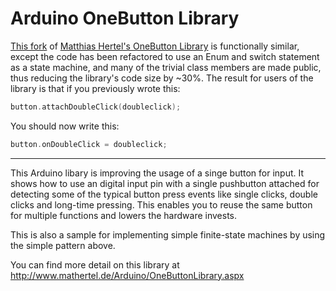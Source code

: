 Arduino OneButton Library
===

[This fork](https://github.com/acropup/OneButton) of [Matthias Hertel's OneButton Library](https://github.com/mathertel/OneButton) is functionally similar, except the code has been refactored to use an Enum and switch statement as a state machine, and many of the trivial class members are made public, thus reducing the library's code size by ~30%. The result for users of the library is that if you previously wrote this:
```C
button.attachDoubleClick(doubleclick);
```
You should now write this:
```C
button.onDoubleClick = doubleclick;
```
---

This Arduino libary is improving the usage of a singe button for input.
It shows how to use an digital input pin with a single pushbutton attached
for detecting some of the typical button press events like single clicks, double clicks and long-time pressing.
This enables you to reuse the same button for multiple functions and lowers the hardware invests.

This is also a sample for implementing simple finite-state machines by using the simple pattern above. 

You can find more detail on this library at
http://www.mathertel.de/Arduino/OneButtonLibrary.aspx
